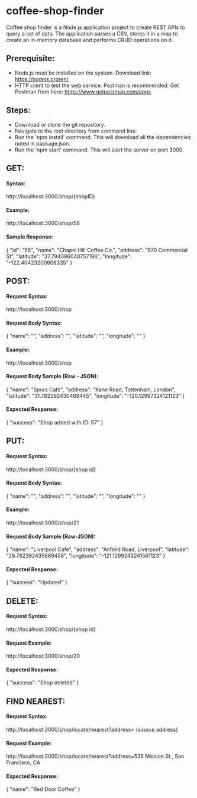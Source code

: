 # coffee-shop-finder
Coffee shop finder is a Node.js application project to create REST APIs to query a set of data. The application parses a CSV, stores it in a map to create an in-memory database and performs CRUD operations on it.

## Prerequisite:

- Node.js must be installed on the system.
  Download link: https://nodejs.org/en/
- HTTP client to test the web service. Postman is recommended.
  Get Postman from here: https://www.getpostman.com/apps



## Steps:
- Download or clone the git repository.
- Navigate to the root directory from command line.
- Run the 'npm install' command. This will download all the dependencies noted in package.json.
- Run the 'npm start' command. This will start the server on port 3000.

## GET:

#### Syntax: 

http://localhost:3000/shop/{shopID}

#### Example:

http://localhost:3000/shop/56

#### Sample Response:

{
    "id": "56",
    "name": "Chapel Hill Coffee Co.",
    "address": "670 Commercial St",
    "latitude": "37.794096040757196",
    "longitude": "-122.40423200906335"
}

## POST:

#### Request Syntax: 

http://localhost:3000/shop

#### Request Body Syntax:
{
    "name": "",
    "address": "",
    "latitude": "",
    "longitude": ""
}

#### Example: 

http://localhost:3000/shop

#### Request Body Sample (Raw - JSON):

{
    "name": "Spurs Cafe",
    "address": "Kane Road, Tottenham, London",
    "latitude": "31.782392430469445",
    "longitude": "-120.12997324121123"
}

#### Expected Response:

{
    "success": "Shop added with ID: 57"
}

## PUT:

#### Request Syntax: 

http://localhost:3000/shop/{shop id}

#### Request Body Syntax:
{
    "name": "",
    "address": "",
    "latitude": "",
    "longitude": ""
}

#### Example:

http://localhost:3000/shop/21

#### Request Body Sample (Raw-JSON):

{
    "name": "Liverpool Cafe",
    "address": "Anfield Road, Liverpool",
    "latitude": "29.782392435669456",
    "longitude": "-121.1299243241561123"
} 


#### Expected Response:
{
    "success": "Updated"
}


## DELETE:

#### Request Syntax: 

http://localhost:3000/shop/{shop id}

#### Request Example:

http://localhost:3000/shop/20


#### Expected Response:

{
    "success": "Shop deleted"
}

## FIND NEAREST:

#### Request Syntax: 

http://localhost:3000/shop/locate/nearest?address= {source address} 

#### Request Example:

http://localhost:3000/shop/locate/nearest?address=535 Mission St., San Francisco, CA 

#### Expected Response:

{
    "name": "Red Door Coffee"
}

